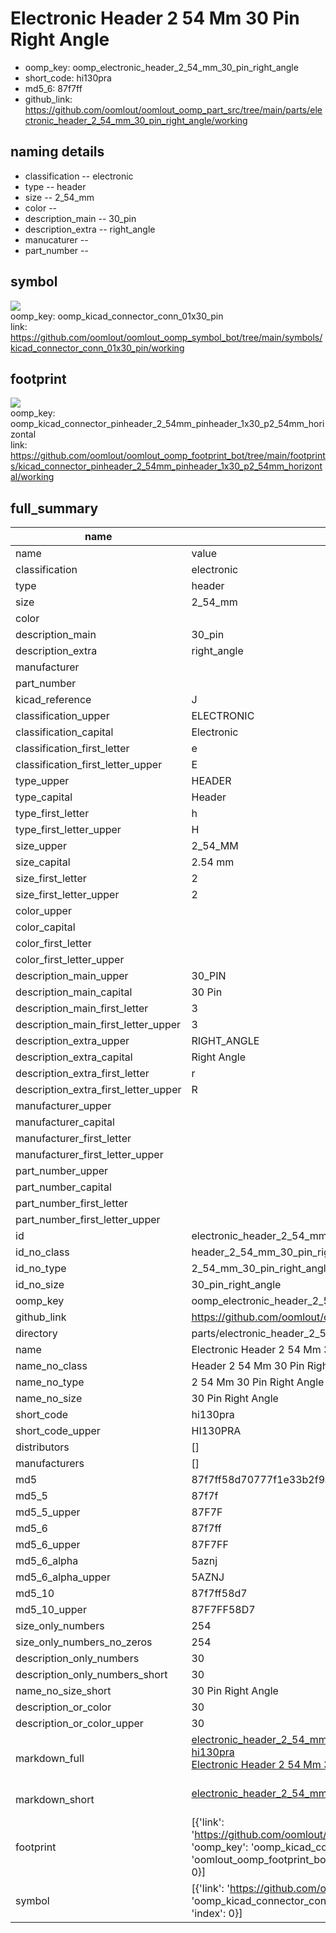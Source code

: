 # Electronic Header 2 54 Mm 30 Pin Right Angle

  
* oomp_key: oomp_electronic_header_2_54_mm_30_pin_right_angle 
* short_code: hi130pra
* md5_6: 87f7ff  
* github_link: https://github.com/oomlout/oomlout_oomp_part_src/tree/main/parts/electronic_header_2_54_mm_30_pin_right_angle/working  
## naming details
* classification -- electronic
* type -- header
* size -- 2_54_mm
* color -- 
* description_main -- 30_pin
* description_extra -- right_angle
* manucaturer -- 
* part_number -- 



## symbol

![](symbol/{index}/working/working_600.png)  
oomp_key: oomp_kicad_connector_conn_01x30_pin  
link: https://github.com/oomlout/oomlout_oomp_symbol_bot/tree/main/symbols/kicad_connector_conn_01x30_pin/working  

## footprint

![](footprint/{index}/working/working_600.png)  
oomp_key: oomp_kicad_connector_pinheader_2_54mm_pinheader_1x30_p2_54mm_horizontal  
link: https://github.com/oomlout/oomlout_oomp_footprint_bot/tree/main/footprints/kicad_connector_pinheader_2_54mm_pinheader_1x30_p2_54mm_horizontal/working  

## full_summary
| name | value | 
| --- | --- | 
| name | value | 
| classification | electronic | 
| type | header | 
| size | 2_54_mm | 
| color |  | 
| description_main | 30_pin | 
| description_extra | right_angle | 
| manufacturer |  | 
| part_number |  | 
| kicad_reference | J | 
| classification_upper | ELECTRONIC | 
| classification_capital | Electronic | 
| classification_first_letter | e | 
| classification_first_letter_upper | E | 
| type_upper | HEADER | 
| type_capital | Header | 
| type_first_letter | h | 
| type_first_letter_upper | H | 
| size_upper | 2_54_MM | 
| size_capital | 2.54 mm | 
| size_first_letter | 2 | 
| size_first_letter_upper | 2 | 
| color_upper |  | 
| color_capital |  | 
| color_first_letter |  | 
| color_first_letter_upper |  | 
| description_main_upper | 30_PIN | 
| description_main_capital | 30 Pin | 
| description_main_first_letter | 3 | 
| description_main_first_letter_upper | 3 | 
| description_extra_upper | RIGHT_ANGLE | 
| description_extra_capital | Right Angle | 
| description_extra_first_letter | r | 
| description_extra_first_letter_upper | R | 
| manufacturer_upper |  | 
| manufacturer_capital |  | 
| manufacturer_first_letter |  | 
| manufacturer_first_letter_upper |  | 
| part_number_upper |  | 
| part_number_capital |  | 
| part_number_first_letter |  | 
| part_number_first_letter_upper |  | 
| id | electronic_header_2_54_mm_30_pin_right_angle | 
| id_no_class | header_2_54_mm_30_pin_right_angle | 
| id_no_type | 2_54_mm_30_pin_right_angle | 
| id_no_size | 30_pin_right_angle | 
| oomp_key | oomp_electronic_header_2_54_mm_30_pin_right_angle | 
| github_link | https://github.com/oomlout/oomlout_oomp_part_src/tree/main/parts/electronic_header_2_54_mm_30_pin_right_angle/working | 
| directory | parts/electronic_header_2_54_mm_30_pin_right_angle | 
| name | Electronic Header 2 54 Mm 30 Pin Right Angle | 
| name_no_class | Header 2 54 Mm 30 Pin Right Angle | 
| name_no_type | 2 54 Mm 30 Pin Right Angle | 
| name_no_size | 30 Pin Right Angle | 
| short_code | hi130pra | 
| short_code_upper | HI130PRA | 
| distributors | [] | 
| manufacturers | [] | 
| md5 | 87f7ff58d70777f1e33b2f9a90e950da | 
| md5_5 | 87f7f | 
| md5_5_upper | 87F7F | 
| md5_6 | 87f7ff | 
| md5_6_upper | 87F7FF | 
| md5_6_alpha | 5aznj | 
| md5_6_alpha_upper | 5AZNJ | 
| md5_10 | 87f7ff58d7 | 
| md5_10_upper | 87F7FF58D7 | 
| size_only_numbers | 254 | 
| size_only_numbers_no_zeros | 254 | 
| description_only_numbers | 30 | 
| description_only_numbers_short | 30 | 
| name_no_size_short | 30 Pin Right Angle | 
| description_or_color | 30 | 
| description_or_color_upper | 30 | 
| markdown_full | [electronic_header_2_54_mm_30_pin_right_angle](https://github.com/oomlout/oomlout_oomp_part_src/tree/main/parts/electronic_header_2_54_mm_30_pin_right_angle/working)<br>[hi130pra](https://github.com/oomlout/oomlout_oomp_part_src/tree/main/parts/electronic_header_2_54_mm_30_pin_right_angle/working)<br>[Electronic Header 2 54 Mm 30 Pin Right Angle](https://github.com/oomlout/oomlout_oomp_part_src/tree/main/parts/electronic_header_2_54_mm_30_pin_right_angle/working)<br><br> | 
| markdown_short | [electronic_header_2_54_mm_30_pin_right_angle](https://github.com/oomlout/oomlout_oomp_part_src/tree/main/parts/electronic_header_2_54_mm_30_pin_right_angle/working)<br><br> | 
| footprint | [{'link': 'https://github.com/oomlout/oomlout_oomp_footprint_bot/tree/main/foootprntss/kicad_connector_pinheader_2_54mm_pinheader_1x30_p2_54mm_horizontal', 'oomp_key': 'oomp_kicad_connector_pinheader_2_54mm_pinheader_1x30_p2_54mm_horizontal', 'directory': 'oomlout_oomp_footprint_bot/footprints/kicad_connector_pinheader_2_54mm_pinheader_1x30_p2_54mm_horizontal//working/working.kicad_mod', 'index': 0}] | 
| symbol | [{'link': 'https://github.com/oomlout/oomlout_oomp_symbol_bot/tree/main/symbols/kicad_connector_conn_01x30_pin', 'oomp_key': 'oomp_kicad_connector_conn_01x30_pin', 'directory': 'oomlout_oomp_symbol_bot/symbols/kicad_connector_conn_01x30_pin//working/working.kicad_sym', 'index': 0}] | 
